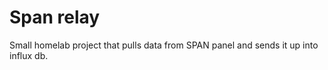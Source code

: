 # Span relay

Small homelab project that pulls data from SPAN panel and sends it up into influx db. 